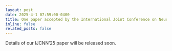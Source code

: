 ```yaml
---
layout: post
date: 2025-4-1 07:59:00-0400
title: One paper accepted by the International Joint Conference on Neural Networks (<b>IJCNN 2025</b>)! Congrats to <b>Junyang Zhang</b>.
inline: false
related_posts: false
---
```


Details of our IJCNN’25 paper will be released soon.
